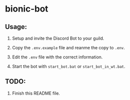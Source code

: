 # bionic-bot



## Usage:

1. Setup and invite the Discord Bot to your guild.

2. Copy the `.env.example` file and reanme the copy to `.env`.

3. Edit the `.env` file with the correct information.

4. Start the bot with `start_bot.bat` or `start_bot_in_wt.bat`.

## TODO:

1. Finish this README file.
